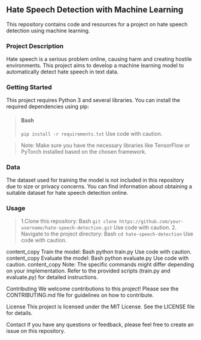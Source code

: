 ## Hate Speech Detection with Machine Learning
This repository contains code and resources for a project on hate speech detection using machine learning.

### Project Description
Hate speech is a serious problem online, causing harm and creating hostile environments. This project aims to develop a machine learning model to automatically detect hate speech in text data.

### Getting Started
This project requires Python 3 and several libraries. You can install the required dependencies using pip:

> #### Bash
> `pip install -r requirements.txt`
> Use code with caution.


> Note: Make sure you have the necessary libraries like TensorFlow or PyTorch installed based on the chosen framework.

### Data
The dataset used for training the model is not included in this repository due to size or privacy concerns. You can find information about obtaining a suitable dataset for hate speech detection online.

### Usage
> 1.Clone this repository:
> Bash
> `git clone https://github.com/your-username/hate-speech-detection.git`
> Use code with caution.
> 2. Navigate to the project directory:
> Bash
> `cd hate-speech-detection`
> Use code with caution.

content_copy
Train the model:
Bash
python train.py
Use code with caution.
content_copy
Evaluate the model:
Bash
python evaluate.py
Use code with caution.
content_copy
Note: The specific commands might differ depending on your implementation. Refer to the provided scripts (train.py and evaluate.py) for detailed instructions.

Contributing
We welcome contributions to this project! Please see the CONTRIBUTING.md file for guidelines on how to contribute.

License
This project is licensed under the MIT License. See the LICENSE file for details.

Contact
If you have any questions or feedback, please feel free to create an issue on this repository.
